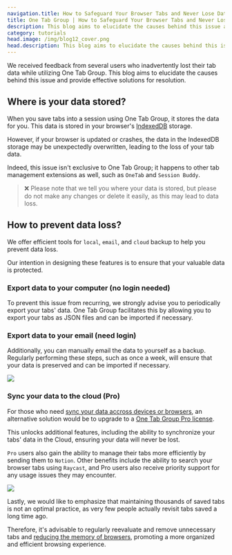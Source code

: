 ```yaml
---
navigation.title: How to Safeguard Your Browser Tabs and Never Lose Data Again
title: One Tab Group | How to Safeguard Your Browser Tabs and Never Lose Data Again
description: This blog aims to elucidate the causes behind this issue and provide effective solutions for resolution.
category: tutorials
head.image: /img/blog12_cover.png
head.description: This blog aims to elucidate the causes behind this issue and provide effective solutions for resolution.
---
```


We received feedback from several users who inadvertently lost their tab data while utilizing One Tab Group. This blog aims to elucidate the causes behind this issue and provide effective solutions for resolution.

## Where is your data stored?

When you save tabs into a session using One Tab Group, it stores the data for you. This data is stored in your browser's [IndexedDB](https://developer.chrome.com/docs/devtools/storage/indexeddb/#view) storage.

However, if your browser is updated or crashes, the data in the IndexedDB storage may be unexpectedly overwritten, leading to the loss of your tab data.

Indeed, this issue isn't exclusive to One Tab Group; it happens to other tab management extensions as well, such as `OneTab` and `Session Buddy`.

> ❌ Please note that we tell you where your data is stored, but please do not make any changes or delete it easily, as this may lead to data loss.

## How to prevent data loss?

We offer efficient tools for `local`, `email`, and `cloud` backup to help you prevent data loss.

Our intention in designing these features is to ensure that your valuable data is protected.

### Export data to your computer (no login needed)

To prevent this issue from recurring, we strongly advise you to periodically export your tabs' data. One Tab Group facilitates this by allowing you to export your tabs as JSON files and can be imported if necessary.

### Export data to your email (need login)

Additionally, you can manually email the data to yourself as a backup. Regularly performing these steps, such as once a week, will ensure that your data is preserved and can be imported if necessary.

![](/img/blog12_1.jpg)

### Sync your data to the cloud (Pro)

For those who need [sync your data accross devices or browsers](/blog/how-to-sync-tabs-across-devices-or-browsers), an alternative solution would be to upgrade to a [One Tab Group Pro license](https://www.onetab.group/pricing?pd_identifier=91a333ff-eba3-43bd-be2c-4ae95a806e00).

This unlocks additional features, including the ability to synchronize your tabs' data in the Cloud, ensuring your data will never be lost.

`Pro` users also gain the ability to manage their tabs more efficiently by sending them to `Notion`. Other benefits include the ability to search your browser tabs using `Raycast`, and Pro users also receive priority support for any usage issues they may encounter.

![](/img/blog12_2.jpg)

Lastly, we would like to emphasize that maintaining thousands of saved tabs is not an optimal practice, as very few people actually revisit tabs saved a long time ago.

Therefore, it's advisable to regularly reevaluate and remove unnecessary tabs and [reducing the memory of browsers](/blog/how-to-reduce-browser-memory-usage), promoting a more organized and efficient browsing experience.
